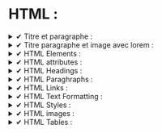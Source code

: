 # HTML : 
<details>
  <summary>✔ Titre et paragraphe :</summary>
  
```html
<!DOCTYPE html>
<html>
<body>

<h1>Test Heading : </h1>
<p>
Test Paragraph : Lorem, ipsum dolor sit amet consectetur adipisicing elit. Enim inventore amet debitis corrupti accusamus! Accusamus quis, mollitia expedita dolorum amet, veritatis excepturi ab non omnis, numquam dolore? Laudantium, molestias iure!
</p>

</body>
</html>
```
</details>

<details>
  <summary>✔ Titre paragraphe et image avec lorem :</summary>

```html
<!DOCTYPE html>
<html>
<body>

<h1>Test Heading : </h1>
<img src="https://upload.wikimedia.org/wikipedia/commons/thumb/b/b9/Steve_Jobs_Headshot_2010-CROP.jpg/1024px-Steve_Jobs_Headshot_2010-CROP.jpg" alt="steve_jobs">
<h4>Lorem Ipsum : </h4>
<p>
Test Paragraph : Lorem, ipsum dolor sit amet consectetur adipisicing elit. Enim inventore amet debitis corrupti accusamus! Accusamus quis, mollitia expedita dolorum amet, veritatis excepturi ab non omnis, numquam dolore? Laudantium, molestias iure!
</p>

</body>
</html>
```
</details>

<details>
  <summary>✔ HTML Elements :</summary>

```html
<!DOCTYPE html>
<html>
<body>

<h1>My First Heading</h1>
<p>My first paragraph.</p>

</body>
</html>
```
</details>

<details>
  <summary>✔ HTML attributes :</summary>
  
  - **List of known attributes** : 
    
    - href
    - src 
    - wight & height
    - alt

# href :
```html
<a href="https://www.w3schools.com">Visit W3Schools</a>
```
# src : 
```html
<img src="pacman.jpg">
```
# width & height : 
```html
<img src="pacman.jpg" width="500" height="600">
```
# width & height : 
```html
<img src="pacman.jpg" width="500" height="600">
```
# alt : 
```html
<img src="pacman.jpg" alt="Pac-Man the famous Game charachter">
```
</details>

<details>
 <summary>✔ HTML Headings :</summary> 

 # Headings :

 ```html
<h1>Heading 1</h1>
<h2>Heading 2</h2>
<h3>Heading 3</h3>
<h4>Heading 4</h4>
<h5>Heading 5</h5>
<h6>Heading 6</h6>

```
</details>

<details>
 <summary>✔ HTML Paraghraphs :</summary>
 
 # Paragraphs :

```html
<p> ci vis pacem! parabellum!</p>
```
</details>

<details>
 <summary>✔ HTML Links :</summary>

# HTML Links : 
```html

 <a href="https://solicode.co">click me!</a>

 ```
</details>

<details>
 <summary>✔ HTML Text Formatting :</summary>

- Live HTML text Formatting Examples : 

<b> "b" is used for Bold</b>

<strong> "strong" is used for Strong</strong>

<i> "i" is used for italic </i>

<em> "em" is for emphaseized text </em>

 <small> "small" is used for small text </small>

<p> use <mark>"mark"</mark> to highlight a text </p>

<p> use "del" to <del>delete this text</del></p>

<p> use "ins" to <ins>underline</ins></p>

<p> use "sub" to <sub>subscript</sub></p>


</details>

<details>
 <summary>✔ HTML Styles :</summary>

# HTML styles : 


- background-color
- color 
- font-family 
- font-size
- text-align 

Exemples : 

```html

<p style="color:red;">Red</p>
<p style="color:blue;">Blue</p>
<p style="font-size:50px;">Big</p>

```
<p style="color:yellow;">Yellow</p>
<p style="color:red;">Red</p>
<p style="color:blue;">Blue</p>
<p style="font-size:50px;">Big</p>

</details>

<details>
 <summary>✔ HTML images :</summary>

```html

<img src="https://" alt="Description"> 

```
- Exemple : 

 <img src="https://64.media.tumblr.com/0303acd2414e9ec250d7228eb8d5fe6b/tumblr_ot1smdUT3T1tdhimpo1_500.gif" alt="FM-X">

</details>

<details>
 <summary>✔ HTML Tables :</summary>

- En Cours...

</details>
